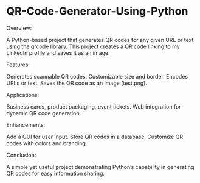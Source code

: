 # QR-Code-Generator-Using-Python

Overview:

A Python-based project that generates QR codes for any given URL or text using the qrcode library. This project creates a QR code linking to my LinkedIn profile and saves it as an image.

Features:

Generates scannable QR codes.
Customizable size and border.
Encodes URLs or text.
Saves the QR code as an image (test.png).

Applications:

Business cards, product packaging, event tickets.
Web integration for dynamic QR code generation.

Enhancements:

Add a GUI for user input.
Store QR codes in a database.
Customize QR codes with colors and branding.

Conclusion:

A simple yet useful project demonstrating Python’s capability in generating QR codes for easy information sharing.

